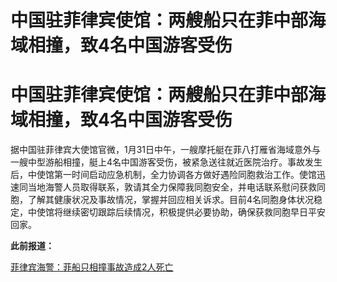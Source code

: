 # 中国驻菲律宾使馆：两艘船只在菲中部海域相撞，致4名中国游客受伤

# 中国驻菲律宾使馆：两艘船只在菲中部海域相撞，致4名中国游客受伤

据中国驻菲律宾大使馆官微，1月31日中午，一艘摩托艇在菲八打雁省海域意外与一艘中型游船相撞，艇上4名中国游客受伤，被紧急送往就近医院治疗。事故发生后，中使馆第一时间启动应急机制，全力协调各方做好遇险同胞救治工作。使馆迅速同当地海警人员取得联系，敦请其全力保障我同胞安全，并电话联系慰问获救同胞，了解其健康状况及事故情况，掌握并回应相关诉求。目前4名同胞身体状况稳定，中使馆将继续密切跟踪后续情况，积极提供必要协助，确保获救同胞早日平安回家。

**此前报道：**

[菲律宾海警：菲船只相撞事故造成2人死亡](https://news.qq.com/rain/a/20240131A080H500)

